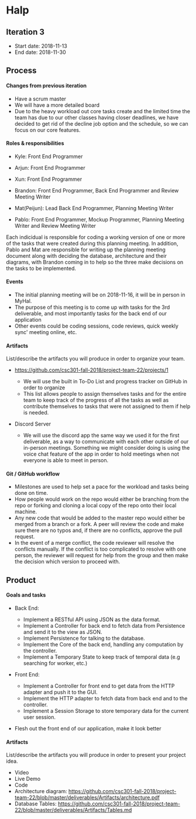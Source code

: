 # Halp


## Iteration 3

 * Start date: 2018-11-13
 * End date: 2018-11-30

## Process

#### Changes from previous iteration

 * Have a scrum master
 * We will have a more detailed board
 * Due to the heavy workload out core tasks create and the limited time the team has due to our other classes having closer deadlines, we have decided to get rid of the decline job option and the schedule, so we can focus on our core features.

#### Roles & responsibilities

- Kyle: Front End Programmer

- Arjun: Front End Programmer

- Xun: Front End Programmer

- Brandon: Front End Programmer, Back End Programmer and Review Meeting Writer

- Mat(Peijun): Lead Back End Programmer, Planning Meeting Writer

- Pablo: Front End Programmer, Mockup Programmer, Planning Meeting Writer and Review Meeting Writer

Each indicidual is responsible for coding a working version of one or more of the tasks that were created during this planning meeting. In addition, Pablo and Mat are responsible for writing up the planning meeting document along with deciding the database, architecture and their diagrams, with Brandon coming in to help so the three make decisions on the tasks to be implemented.

#### Events

 * The initial planning meeting will be on 2018-11-16, it will be in person in MyHal.
 * The purpose of this meeting is to come up with tasks for the 3rd deliverable,
 and most importantly tasks for the back end of our application
 * Other events could be coding sessions, code reviews, quick weekly sync' meeting online, etc.

#### Artifacts

List/describe the artifacts you will produce in order to organize your team.       
 
 * https://github.com/csc301-fall-2018/project-team-22/projects/1
    * We will use the built in To-Do List and progress tracker on GitHub in order to organize  
    * This list allows people to assign themselves tasks and for the entire team to keep track of the progress of all the tasks as well as contribute themselves to tasks that were not assigned to them if help is needed.
    
 * Discord Server
    * We will use the discord app the same way we used it for the first deliverable, as a way to communicate with each other outside of our in-person meetings. Something we might consider doing is using the voice chat feature of the app in order to hold meetings when not everyone is able to meet in person.

#### Git / GitHub workflow

 * Milestones are used to help set a pace for the workload and tasks being done on time.
 * How people would work on the repo would either be branching from the repo or forking and cloning a local copy of the repo onto their local machine.
 * Any new code that would be added to the master repo would either be merged from a branch or a fork. A peer will review the code and make sure there are no typos and, if there are no conflicts, approve the pull request.
 * In the event of a merge conflict, the code reviewer will resolve the conflicts manually. If the conflict is too complicated to resolve with one person, the reviewer will request for help from the group and then make the decision which version to proceed with.

## Product

#### Goals and tasks

 * Back End:
   * Implement a RESTful API using JSON as the data format.
   * Implement a Controller for back end to fetch data from Persistence and send it to the view as JSON.
   * Implement Persistence for talking to the database.
   * Implement the Core of the back end, handling any computation by the controller.
   * Implement a Temporary State to keep track of temporal data (e.g searching for worker, etc.)
 
 * Front End:
   * Implement a Controller for front end to get data from the HTTP adapter and push it to the GUI.
   * Implement the HTTP adapter to fetch data from back end and to the controller.
   * Implement a Session Storage to store temporary data for the current user session.
 
 * Flesh out the front end of our application, make it look better
 
 

#### Artifacts

List/describe the artifacts you will produce in order to present your project idea.

 * Video
 * Live Demo
 * Code
 * Architecture diagram: https://github.com/csc301-fall-2018/project-team-22/blob/master/deliverables/Artifacts/architecture.pdf
 * Database Tables: https://github.com/csc301-fall-2018/project-team-22/blob/master/deliverables/Artifacts/Tables.md

